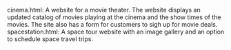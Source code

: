 cinema.html: A website for a movie theater. The website displays an updated catalog of movies playing at the cinema and the show times of the movies. The site also has a form for customers to sigh up for movie deals.
spacestation.html: A space tour website with an image gallery and an option to schedule space travel trips.
